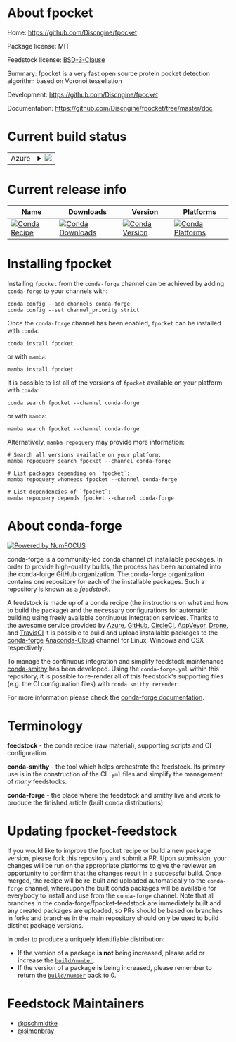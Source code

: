 About fpocket
=============

Home: https://github.com/Discngine/fpocket

Package license: MIT

Feedstock license: [BSD-3-Clause](https://github.com/conda-forge/fpocket-feedstock/blob/main/LICENSE.txt)

Summary: fpocket is a very fast open source protein pocket detection algorithm based on Voronoi tessellation

Development: https://github.com/Discngine/fpocket

Documentation: https://github.com/Discngine/fpocket/tree/master/doc

Current build status
====================


<table>
    
  <tr>
    <td>Azure</td>
    <td>
      <details>
        <summary>
          <a href="https://dev.azure.com/conda-forge/feedstock-builds/_build/latest?definitionId=7369&branchName=main">
            <img src="https://dev.azure.com/conda-forge/feedstock-builds/_apis/build/status/fpocket-feedstock?branchName=main">
          </a>
        </summary>
        <table>
          <thead><tr><th>Variant</th><th>Status</th></tr></thead>
          <tbody><tr>
              <td>linux_64</td>
              <td>
                <a href="https://dev.azure.com/conda-forge/feedstock-builds/_build/latest?definitionId=7369&branchName=main">
                  <img src="https://dev.azure.com/conda-forge/feedstock-builds/_apis/build/status/fpocket-feedstock?branchName=main&jobName=linux&configuration=linux_64_" alt="variant">
                </a>
              </td>
            </tr><tr>
              <td>osx_64</td>
              <td>
                <a href="https://dev.azure.com/conda-forge/feedstock-builds/_build/latest?definitionId=7369&branchName=main">
                  <img src="https://dev.azure.com/conda-forge/feedstock-builds/_apis/build/status/fpocket-feedstock?branchName=main&jobName=osx&configuration=osx_64_" alt="variant">
                </a>
              </td>
            </tr>
          </tbody>
        </table>
      </details>
    </td>
  </tr>
</table>

Current release info
====================

| Name | Downloads | Version | Platforms |
| --- | --- | --- | --- |
| [![Conda Recipe](https://img.shields.io/badge/recipe-fpocket-green.svg)](https://anaconda.org/conda-forge/fpocket) | [![Conda Downloads](https://img.shields.io/conda/dn/conda-forge/fpocket.svg)](https://anaconda.org/conda-forge/fpocket) | [![Conda Version](https://img.shields.io/conda/vn/conda-forge/fpocket.svg)](https://anaconda.org/conda-forge/fpocket) | [![Conda Platforms](https://img.shields.io/conda/pn/conda-forge/fpocket.svg)](https://anaconda.org/conda-forge/fpocket) |

Installing fpocket
==================

Installing `fpocket` from the `conda-forge` channel can be achieved by adding `conda-forge` to your channels with:

```
conda config --add channels conda-forge
conda config --set channel_priority strict
```

Once the `conda-forge` channel has been enabled, `fpocket` can be installed with `conda`:

```
conda install fpocket
```

or with `mamba`:

```
mamba install fpocket
```

It is possible to list all of the versions of `fpocket` available on your platform with `conda`:

```
conda search fpocket --channel conda-forge
```

or with `mamba`:

```
mamba search fpocket --channel conda-forge
```

Alternatively, `mamba repoquery` may provide more information:

```
# Search all versions available on your platform:
mamba repoquery search fpocket --channel conda-forge

# List packages depending on `fpocket`:
mamba repoquery whoneeds fpocket --channel conda-forge

# List dependencies of `fpocket`:
mamba repoquery depends fpocket --channel conda-forge
```


About conda-forge
=================

[![Powered by
NumFOCUS](https://img.shields.io/badge/powered%20by-NumFOCUS-orange.svg?style=flat&colorA=E1523D&colorB=007D8A)](https://numfocus.org)

conda-forge is a community-led conda channel of installable packages.
In order to provide high-quality builds, the process has been automated into the
conda-forge GitHub organization. The conda-forge organization contains one repository
for each of the installable packages. Such a repository is known as a *feedstock*.

A feedstock is made up of a conda recipe (the instructions on what and how to build
the package) and the necessary configurations for automatic building using freely
available continuous integration services. Thanks to the awesome service provided by
[Azure](https://azure.microsoft.com/en-us/services/devops/), [GitHub](https://github.com/),
[CircleCI](https://circleci.com/), [AppVeyor](https://www.appveyor.com/),
[Drone](https://cloud.drone.io/welcome), and [TravisCI](https://travis-ci.com/)
it is possible to build and upload installable packages to the
[conda-forge](https://anaconda.org/conda-forge) [Anaconda-Cloud](https://anaconda.org/)
channel for Linux, Windows and OSX respectively.

To manage the continuous integration and simplify feedstock maintenance
[conda-smithy](https://github.com/conda-forge/conda-smithy) has been developed.
Using the ``conda-forge.yml`` within this repository, it is possible to re-render all of
this feedstock's supporting files (e.g. the CI configuration files) with ``conda smithy rerender``.

For more information please check the [conda-forge documentation](https://conda-forge.org/docs/).

Terminology
===========

**feedstock** - the conda recipe (raw material), supporting scripts and CI configuration.

**conda-smithy** - the tool which helps orchestrate the feedstock.
                   Its primary use is in the construction of the CI ``.yml`` files
                   and simplify the management of *many* feedstocks.

**conda-forge** - the place where the feedstock and smithy live and work to
                  produce the finished article (built conda distributions)


Updating fpocket-feedstock
==========================

If you would like to improve the fpocket recipe or build a new
package version, please fork this repository and submit a PR. Upon submission,
your changes will be run on the appropriate platforms to give the reviewer an
opportunity to confirm that the changes result in a successful build. Once
merged, the recipe will be re-built and uploaded automatically to the
`conda-forge` channel, whereupon the built conda packages will be available for
everybody to install and use from the `conda-forge` channel.
Note that all branches in the conda-forge/fpocket-feedstock are
immediately built and any created packages are uploaded, so PRs should be based
on branches in forks and branches in the main repository should only be used to
build distinct package versions.

In order to produce a uniquely identifiable distribution:
 * If the version of a package **is not** being increased, please add or increase
   the [``build/number``](https://docs.conda.io/projects/conda-build/en/latest/resources/define-metadata.html#build-number-and-string).
 * If the version of a package **is** being increased, please remember to return
   the [``build/number``](https://docs.conda.io/projects/conda-build/en/latest/resources/define-metadata.html#build-number-and-string)
   back to 0.

Feedstock Maintainers
=====================

* [@pschmidtke](https://github.com/pschmidtke/)
* [@simonbray](https://github.com/simonbray/)

